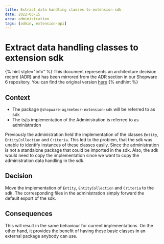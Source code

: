 ```yaml
---
title: Extract data handling classes to extension sdk
date: 2022-03-15
area: administration
tags: [admin, extension-api]
---
```


# Extract data handling classes to extension sdk

{% hint style="info" %}
This document represents an architecture decision record (ADR) and has been mirrored from the ADR section in our Shopware 6 repository.
You can find the original version [here](https://github.com/shopware/platform/blob/trunk/adr/2022-03-15-extract-data-handling-classes-to-extension-sdk.md)
{% endhint %}

## Context
* The package `@shopware-ag/meteor-extension-sdk` will be referred to as sdk
* The ts/js implementation of the Administration is referred to as administration

Previously the administration held the implementation of the classes `Entity`, `EntityCollection` and `Criteria`.
This led to the problem, that the sdk was unable to identify instances of these classes easily.
Since the administration is not a standalone package that could be imported in the sdk.
Also, the sdk would need to copy the implementation since we want to copy the administration data handling in the sdk.

## Decision
Move the implementation of `Entity`, `EntityCollection` and `Criteria` to the sdk.
The corresponding files in the administration simply forward the default export of the sdk.

## Consequences
This will result in the same behaviour for current implementations.
On the other hand, it provides the benefit of having these basic classes in an external package anybody can use.
